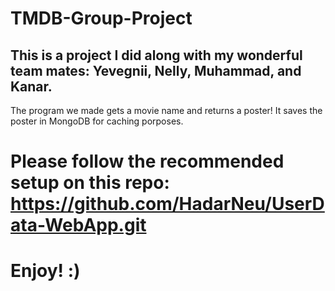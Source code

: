 # TMDB-Group-Project 
## This is a project I did along with my wonderful team mates: Yevegnii, Nelly, Muhammad, and Kanar.
The program we made gets a movie name and returns a poster!
It saves the poster in MongoDB for caching porposes. 

# Please follow the recommended setup on this repo: https://github.com/HadarNeu/UserData-WebApp.git
# Enjoy! :)

<!-- # This is the app setup infrastructure:
![alt text](./Images/ArchitectureDiagram.png?raw=true "ArchitectureDiagram")

# This is the app flow:
![alt text](./Images/AppFlow.png?raw=true "AppFlow")

# This one is for my Hebrew speakers! for your preference:
![alt text](./Images/flowChartHebrew.png?raw=true "flowChartHebrew")
 -->
